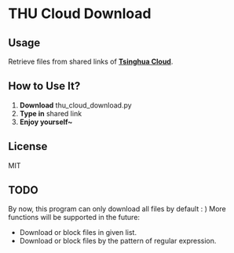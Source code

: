 # THU Cloud Download

## Usage
Retrieve files from shared links of [**Tsinghua Cloud**](#https://cloud.tsinghua.edu.cn/).

## How to Use It?
1. **Download** thu_cloud_download.py
2. **Type in** shared link
2. **Enjoy yourself~**

## License
MIT

## TODO
By now, this program can only download all files by default : )
More functions will be supported in the future:

- Download or block files in given list.
- Download or block files by the pattern of regular expression.
